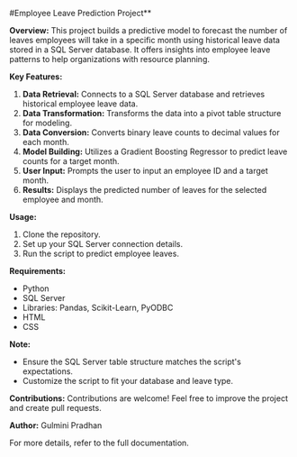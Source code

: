 #Employee Leave Prediction Project**

**Overview:**
This project builds a predictive model to forecast the number of leaves employees will take in a specific month using historical leave data stored in a SQL Server database.
It offers insights into employee leave patterns to help organizations with resource planning.

**Key Features:**
1. **Data Retrieval:** Connects to a SQL Server database and retrieves historical employee leave data.
2. **Data Transformation:** Transforms the data into a pivot table structure for modeling.
3. **Data Conversion:** Converts binary leave counts to decimal values for each month.
4. **Model Building:** Utilizes a Gradient Boosting Regressor to predict leave counts for a target month.
5. **User Input:** Prompts the user to input an employee ID and a target month.
6. **Results:** Displays the predicted number of leaves for the selected employee and month.

**Usage:**
1. Clone the repository.
2. Set up your SQL Server connection details.
3. Run the script to predict employee leaves.

**Requirements:**
- Python
- SQL Server
- Libraries: Pandas, Scikit-Learn, PyODBC
- HTML
- CSS

**Note:**
- Ensure the SQL Server table structure matches the script's expectations.
- Customize the script to fit your database and leave type.

**Contributions:** Contributions are welcome! Feel free to improve the project and create pull requests.

**Author:** Gulmini Pradhan

For more details, refer to the full documentation.
